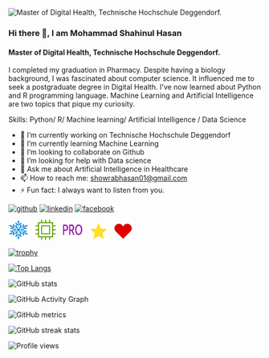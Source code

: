![Master of Digital Health, Technische Hochschule Deggendorf.](https://scontent.fdac14-1.fna.fbcdn.net/v/t1.6435-9/177425121_2821386931446219_5702176035822862298_n.jpg?_nc_cat=101&ccb=1-5&_nc_sid=09cbfe&_nc_eui2=AeHPvLPakPn2OiMKnsjUE4El4DgYh4ou_HPgOBiHii78c7q5ArVsdzoD2COtYRM0P43s8JRje2P6KWirABexAFE6&_nc_ohc=r2IqOIc6yjsAX9T3YUx&_nc_ht=scontent.fdac14-1.fna&oh=00_AT-y_hkVbV-0tcWt8Sk-7_0hX1C3LGuaQAzQRgQfaxAfEQ&oe=624144B3)

### Hi there 👋, I am Mohammad Shahinul Hasan
#### Master of Digital Health, Technische Hochschule Deggendorf.

I completed my graduation in Pharmacy. Despite having a biology background, I was fascinated about computer science. It influenced me to seek a postgraduate degree in Digital Health. I've now learned about Python and R programming language.  Machine Learning and Artificial Intelligence are two topics that pique my curiosity.

Skills: Python/ R/ Machine learning/ Artificial Intelligence / Data Science

- 🔭 I’m currently working on Technische Hochschule Deggendorf 
- 🌱 I’m currently learning Machine Learning 
- 👯 I’m looking to collaborate on Github 
- 🤔 I’m looking for help with Data science 
- 💬 Ask me about Artificial Intelligence in Healthcare 
- 📫 How to reach me: showrabhasan01@gmail.com 
- ⚡ Fun fact: I always want to listen from you. 


[<img src='https://cdn.jsdelivr.net/npm/simple-icons@3.0.1/icons/github.svg' alt='github' height='40'>](https://github.com/shahinulhasan)  [<img src='https://cdn.jsdelivr.net/npm/simple-icons@3.0.1/icons/linkedin.svg' alt='linkedin' height='40'>](https://www.linkedin.com/in/mohammad-shahinul-hasan-29a683160/)  [<img src='https://cdn.jsdelivr.net/npm/simple-icons@3.0.1/icons/facebook.svg' alt='facebook' height='40'>](https://www.facebook.com/https://www.facebook.com/shahinul.hasan.5)  

<a href='https://archiveprogram.github.com/'><img src='https://raw.githubusercontent.com/acervenky/animated-github-badges/master/assets/acbadge.gif' width='40' height='40'></a> <a href='https://docs.github.com/en/developers'><img src='https://raw.githubusercontent.com/acervenky/animated-github-badges/master/assets/devbadge.gif' width='40' height='40'></a> <a href='https://github.com/pricing'><img src='https://raw.githubusercontent.com/acervenky/animated-github-badges/master/assets/pro.gif' width='40' height='40'></a> <a href='https://stars.github.com/'><img src='https://raw.githubusercontent.com/acervenky/animated-github-badges/master/assets/starbadge.gif' width='35' height='35'></a> <a href='https://docs.github.com/en/github/supporting-the-open-source-community-with-github-sponsors'><img src='https://raw.githubusercontent.com/acervenky/animated-github-badges/master/assets/sponsorbadge.gif' width='35' height='35'></a> 

[![trophy](https://github-profile-trophy.vercel.app/?username=shahinulhasan)](https://github.com/ryo-ma/github-profile-trophy)

[![Top Langs](https://github-readme-stats.vercel.app/api/top-langs/?username=shahinulhasan)](https://github.com/anuraghazra/github-readme-stats)

![GitHub stats](https://github-readme-stats.vercel.app/api?username=shahinulhasan&show_icons=true&count_private=true)  

![GitHub Activity Graph](https://activity-graph.herokuapp.com/graph?username=shahinulhasan)  

![GitHub metrics](https://metrics.lecoq.io/shahinulhasan)  

![GitHub streak stats](https://github-readme-streak-stats.herokuapp.com/?user=shahinulhasan)  

![Profile views](https://gpvc.arturio.dev/shahinulhasan)  
